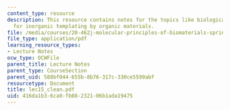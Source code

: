 ```yaml
---
content_type: resource
description: This resource contains notes for the topics like biological strategies
  for inorganic templating by organic materials.
file: /media/courses/20-462j-molecular-principles-of-biomaterials-spring-2006/416da1b36ca0fb08232106b1ada19475_lec15_clean.pdf
file_type: application/pdf
learning_resource_types:
- Lecture Notes
ocw_type: OCWFile
parent_title: Lecture Notes
parent_type: CourseSection
parent_uid: 588bf044-655b-8b76-317c-330ce5599abf
resourcetype: Document
title: lec15_clean.pdf
uid: 416da1b3-6ca0-fb08-2321-06b1ada19475
---
```

